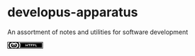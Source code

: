 # developus-apparatus
An assortment of notes and utilities for software development

![[WTFPL](http://www.wtfpl.net/txt/copying/)](img/wtfpl-badge-2.png)
